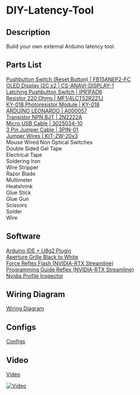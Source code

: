 # DIY-Latency-Tool

## Description
Build your own external Arduino latency tool.

## Parts List
[Pushbutton Switch (Reset Button) | FB15ANEP2-FC](<https://au.mouser.com/ProductDetail/633-FB15ANEP2-FC>) <br>
[OLED Display I2C x2 | CS-ANAVI-DISPLAY-1](<https://au.mouser.com/ProductDetail/392-CSANAVIDISPLAY1>) <br>
[Latching Pushbutton Switch | IPR1FAD6](<https://au.mouser.com/ProductDetail/642-IPR1FAD6>) <br>
[Resistor 220 Ohms | MF1/4LCT52R221J](<https://au.mouser.com/ProductDetail/660-MF1-4LCT52R221J>) <br>
[KY-018 Photoresistor Module | KY-018](<https://www.ebay.com.au/itm/143933193381>) <br>
[ARDUINO LEONARDO | A000057](<https://au.mouser.com/ProductDetail/782-A000057>) <br>
[Transistor NPN BJT | 2N2222A](<https://au.mouser.com/ProductDetail/637-2N2222A>) <br>
[Micro USB Cable | 3025034-10](<https://au.mouser.com/ProductDetail/562-3025034-10>) <br>
[3 Pin Jumper Cable | 3PIN-01](<https://au.mouser.com/ProductDetail/375-3PIN-01>) <br>
[Jumper Wires | KIT-ZW-20x3](<https://au.mouser.com/ProductDetail/854-KIT-ZW-20X3>) <br>
Mouse Wired Non Optical Switches <br>
Double Sided Gel Tape <br>
Electrical Tape <br>
Soldering Iron <br>
Wire Stripper <br>
Razor Blade <br>
Multimeter <br>
Heatshrink <br>
Glue Stick <br>
Glue Gun <br>
Scissors <br>
Solder <br>
Wire

## Software
[Arduino IDE + U8g2 Plugin](https://www.arduino.cc/en/software) <br>
[Aperture Grille Black to White](https://www.aperturegrille.com/software) <br>
[Force Reflex Flash (NVIDIA-RTX Streamline)](https://github.com/NVIDIA-RTX/Streamline/tree/main) <br>
[Programming Guide Reflex (NVIDIA-RTX Streamline)](https://github.com/NVIDIA-RTX/Streamline/blob/main/docs/ProgrammingGuideReflex.md) <br>
[Nvidia Profile Inspector](https://github.com/Orbmu2k/nvidiaProfileInspector)

## Wiring Diagram
[Wiring Diagram](https://github.com/FR33THYFR33THY/DIY-Latency-Tool/blob/main/Wiring%20Diagram.png?raw=true)

## Configs
[Configs](https://github.com/FR33THYFR33THY/DIY-Latency-Tool/tree/main/Configs)

## Video
[Video](<https://youtu.be/KzVQL117-E0>)

[![Video](https://img.youtube.com/vi/KzVQL117-E0/maxresdefault.jpg)]([https://www.youtube.com/watch?v=KzVQL117-E0](https://youtu.be/KzVQL117-E0))
